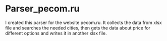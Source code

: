 # Parser_pecom.ru
I created this parser for the website pecom.ru. It collects the data from xlsx file and searches the needed cities, then gets the data about price for different options and writes it in another xlsx file.
